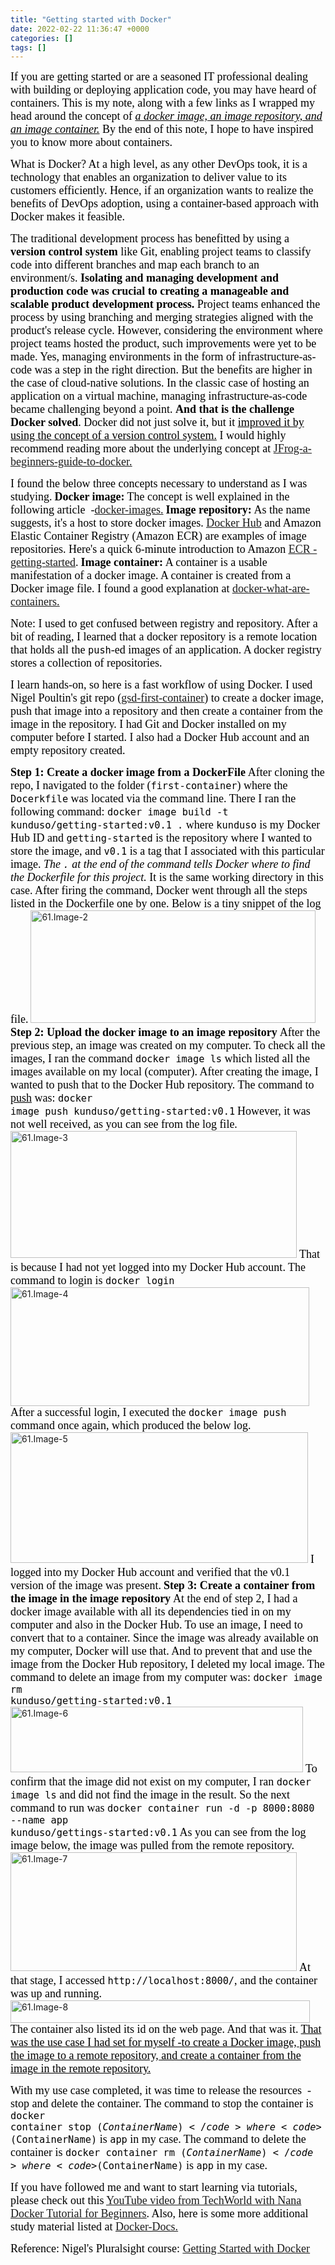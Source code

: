```yaml
---
title: "Getting started with Docker"
date: 2022-02-22 11:36:47 +0000
categories: []
tags: []
---
```


<span style="font-size:18px;"><span style="font-family:calibri;"><span style="color:#000000;">If you are getting started or are a seasoned IT professional dealing with building or deploying application code, you may have heard of containers. This is my note, along with a few links as I wrapped my head around the concept of <span style="text-decoration:underline;"><em>a docker image, an image repository, and an image container.</em></span> By the end of this note, I hope to have inspired you to know more about containers.</span></span></span>
<!--more-->
<span style="font-size:18px;"><span style="font-family:calibri;"><span style="color:#000000;">What is Docker? At a high level, as any other DevOps took, it is a technology that enables an organization to deliver value to its customers efficiently. Hence, if an organization wants to realize the benefits of DevOps adoption, using a container-based approach with Docker makes it feasible.</span></span></span>

<span style="font-size:18px;"><span style="font-family:calibri;"><span style="color:#000000;">The traditional development process has benefitted by using a <strong>version control system</strong> like Git, enabling project teams to classify code into different branches and map each branch to an environment/s. <strong>Isolating and managing development and production code was crucial to creating a manageable and scalable product development process.</strong> Project teams enhanced the process by using branching and merging strategies aligned with the product's release cycle. However, considering the environment where project teams hosted the product, such improvements were yet to be made. Yes, managing environments in the form of infrastructure-as-code was a step in the right direction. But the benefits are higher in the case of cloud-native solutions. In the classic case of hosting an application on a virtual machine, managing infrastructure-as-code became challenging beyond a point. <strong>And that is the challenge Docker solved</strong>. Docker did not just solve it, but it <span style="text-decoration:underline;">improved it by using the concept of a version control system.</span> I would highly recommend reading more about the underlying concept at <span style="text-decoration:underline;"><a href="https://jfrog.com/knowledge-base/the-basics-a-beginners-guide-to-docker/" target="_blank" rel="noopener">JFrog-a-beginners-guide-to-docker.</a></span></span></span></span>

<span style="font-size:18px;"><span style="font-family:calibri;"><span style="color:#000000;">I found the below three concepts necessary to understand as I was studying.</span></span></span>
<strong><span style="font-size:18px;"><span style="font-family:calibri;"><span style="color:#000000;">Docker image:</span></span></span></strong>
<span style="font-size:18px;"><span style="font-family:calibri;"><span style="color:#000000;">The concept is well explained in the following article  -<a href="https://jfrog.com/knowledge-base/a-beginners-guide-to-understanding-and-building-docker-images/" target="_blank" rel="noopener"><span style="text-decoration:underline;">docker-images</span>.</a></span></span></span>
<strong><span style="font-size:18px;"><span style="font-family:calibri;"><span style="color:#000000;">Image repository:</span></span></span></strong>
<span style="font-size:18px;"><span style="font-family:calibri;"><span style="color:#000000;">As the name suggests, it's a host to store docker images. <span style="text-decoration:underline;"><a href="https://www.docker.com/products/docker-hub" target="_blank" rel="noopener">Docker Hub</a></span> and Amazon Elastic Container Registry (Amazon ECR) are examples of image repositories. Here's a quick 6-minute introduction to Amazon <span style="text-decoration:underline;"><a href="https://aws.amazon.com/ecr/getting-started/" target="_blank" rel="noopener">ECR -getting-started</a></span>.</span></span></span>
<strong><span style="font-size:18px;"><span style="font-family:calibri;"><span style="color:#000000;">Image container:</span></span></span></strong>
<span style="font-size:18px;"><span style="font-family:calibri;"><span style="color:#000000;">A container is a usable manifestation of a docker image. A container is created from a Docker image file. I found a good explanation at <span style="text-decoration:underline;"><a href="https://www.docker.com/resources/what-container" target="_blank" rel="noopener">docker-what-are-containers.</a></span></span></span></span>

<span style="font-size:18px;"><span style="font-family:calibri;"><span style="color:#000000;">Note: I used to get confused between registry and repository. After a bit of reading, I learned that a docker repository is a remote location that holds all the <code>push</code>-ed images of an application. A docker registry stores a collection of repositories.</span></span></span>

<span style="font-size:18px;"><span style="font-family:calibri;"><span style="color:#000000;">I learn hands-on, so here is a fast workflow of using Docker. I used Nigel Poultin's git repo (<span style="text-decoration:underline;"><a href="https://github.com/nigelpoulton/gsd" target="_blank" rel="noopener">gsd-first-container</a></span>) to create a docker image, push that image into a repository and then create a container from the image in the repository. I had Git and Docker installed on my computer before I started. I also had a Docker Hub account and an empty repository created.</span></span></span>

<strong><span style="font-size:18px;"><span style="font-family:calibri;"><span style="color:#000000;">Step 1: Create a docker image from a DockerFile</span></span></span></strong>
<span style="font-size:18px;"><span style="font-family:calibri;"><span style="color:#000000;">After cloning the repo, I navigated to the folder (<code>first-container</code>) where the <code>Docerkfile</code> was located via the command line. There I ran the following command:
<code>docker image build -t kunduso/getting-started:v0.1 .</code> where <code>kunduso</code> is my Docker Hub ID and <code>getting-started</code> is the repository where I wanted to store the image, and <code>v0.1</code> is a tag that I associated with this particular image. <em>The <code>.</code> at the end of the command tells Docker where to find the Dockerfile for this project.</em> It is the same working directory in this case. After firing the command, Docker went through all the steps listed in the Dockerfile one by one. Below is a tiny snippet of the log file.</span></span></span>
<img class="alignnone size-full wp-image-1734" src="https://skundunotes.com/wp-content/uploads/2022/02/61.image-2.png" alt="61.Image-2" width="456" height="180" />
<strong><span style="font-size:18px;"><span style="font-family:calibri;"><span style="color:#000000;">Step 2: Upload the docker image to an image repository</span></span></span></strong>
<span style="font-size:18px;"><span style="font-family:calibri;"><span style="color:#000000;">After the previous step, an image was created on my computer. To check all the images, I ran the command <code>docker image ls</code> which listed all the images available on my local (computer). After creating the image, I wanted to push that to the Docker Hub repository. The command to <span style="text-decoration:underline;">push</span> was: <code>docker image push kunduso/getting-started:v0.1</code></span></span></span>
<span style="font-size:18px;"><span style="font-family:calibri;"><span style="color:#000000;">However, it was not well received, as you can see from the log file.</span></span></span>
<img class="alignnone size-full wp-image-1735" src="https://skundunotes.com/wp-content/uploads/2022/02/61.image-3.png" alt="61.Image-3" width="458" height="203" />
<span style="font-size:18px;"><span style="font-family:calibri;"><span style="color:#000000;">That is because I had not yet logged into my Docker Hub account. The command to login is <code>docker login</code></span></span></span>
<img class="alignnone size-full wp-image-1736" src="https://skundunotes.com/wp-content/uploads/2022/02/61.image-4.png" alt="61.Image-4" width="478" height="190" />
<span style="font-size:18px;"><span style="font-family:calibri;"><span style="color:#000000;">After a successful login, I executed the <code>docker image push</code> command once again, which produced the below log.</span></span></span>
<img class="alignnone size-full wp-image-1737" src="https://skundunotes.com/wp-content/uploads/2022/02/61.image-5.png" alt="61.Image-5" width="476" height="209" />
<span style="font-size:18px;"><span style="font-family:calibri;"><span style="color:#000000;">I logged into my Docker Hub account and verified that the v0.1 version of the image was present.</span></span></span>
<strong><span style="font-size:18px;"><span style="font-family:calibri;"><span style="color:#000000;">Step 3: Create a container from the image in the image repository</span></span></span></strong>
<span style="font-size:18px;"><span style="font-family:calibri;"><span style="color:#000000;">At the end of step 2, I had a docker image available with all its dependencies tied in on my computer and also in the Docker Hub. To use an image, I need to convert that to a container. Since the image was already available on my computer, Docker will use that. And to prevent that and use the image from the Docker Hub repository, I deleted my local image. The command to delete an image from my computer was: <code>docker image rm kunduso/getting-started:v0.1</code></span></span></span>
<img class="alignnone size-full wp-image-1738" src="https://skundunotes.com/wp-content/uploads/2022/02/61.image-6.png" alt="61.Image-6" width="468" height="105" />
<span style="font-size:18px;"><span style="font-family:calibri;"><span style="color:#000000;">To confirm that the image did not exist on my computer, I ran <code>docker image ls</code> and did not find the image in the result. So the next command to run was <code>docker container run -d -p 8000:8080 --name app kunduso/gettings-started:v0.1</code> As you can see from the log image below, the image was pulled from the remote repository.</span></span></span>
<img class="alignnone size-full wp-image-1739" src="https://skundunotes.com/wp-content/uploads/2022/02/61.image-7.png" alt="61.Image-7" width="458" height="190" />
<span style="font-size:18px;"><span style="font-family:calibri;"><span style="color:#000000;">At that stage, I accessed <code>http://localhost:8000/</code>, and the container was up and running.</span></span></span>
<img class="alignnone size-full wp-image-1740" src="https://skundunotes.com/wp-content/uploads/2022/02/61.image-8.png" alt="61.Image-8" width="479" height="36" />
<span style="font-size:18px;"><span style="font-family:calibri;"><span style="color:#000000;">The container also listed its id on the web page. And that was it. <span style="text-decoration:underline;">That was the use case I had set for myself -to create a Docker image, push the image to a remote repository, and create a container from the image in the remote repository.</span></span></span></span>

<span style="font-size:18px;"><span style="font-family:calibri;"><span style="color:#000000;">With my use case completed, it was time to release the resources  -stop and delete the container. The command to stop the container is <code>docker container stop $(ContainerName)</code> where <code>$(ContainerName)</code> is <code>app</code> in my case.</span></span></span>
<span style="font-size:18px;"><span style="font-family:calibri;"><span style="color:#000000;">The command to delete the container is <code>docker container rm $(ContainerName)</code> where <code>$(ContainerName)</code> is <code>app</code> in my case.</span></span></span>

<span style="font-size:18px;"><span style="font-family:calibri;"><span style="color:#000000;">If you have followed me and want to start learning via tutorials, please check out this <span style="text-decoration:underline;"><a href="https://www.youtube.com/watch?v=3c-iBn73dDE" target="_blank" rel="noopener">YouTube video from TechWorld with Nana Docker Tutorial for Beginners</a></span>. Also, here is some more additional study material listed at <a href="https://docs.docker.com/get-started/resources/" target="_blank" rel="noopener"><span style="text-decoration:underline;">Docker-Docs.</span></a></span></span></span>

<span style="font-size:18px;"><span style="font-family:calibri;"><span style="color:#000000;">Reference:</span></span></span>
<span style="font-size:18px;"><span style="font-family:calibri;"><span style="color:#000000;">Nigel's Pluralsight course: <a href="https://app.pluralsight.com/library/courses/getting-started-docker/table-of-contents" target="_blank" rel="noopener"><span style="text-decoration:underline;">Getting Started with Docker</span></a></span></span></span>
